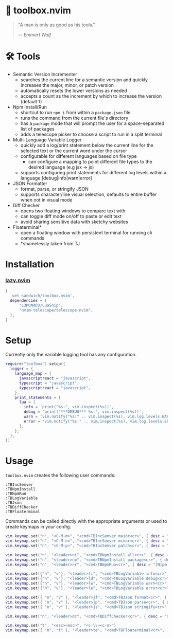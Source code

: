 # 🧰 toolbox.nvim

> "A man is only as good as his tools."
>
> -- <cite>Emmert Wolf</cite>

# 🛠️ Tools

- Semantic Version Incrementer
    - searches the current line for a semantic version and quickly increases the major, minor, or patch version
    - automatically resets the lower versions as needed
    - accepts a count as the increment by which to increase the version (default 1)
- Npm Install/Run
    - shortcut to run `npm i` from within a `package.json` file
    - runs the command from the current file's directory
    - has a `package` mode that will prompt the user for a space-separated list of packages
    - adds a telescope picker to choose a script to run in a split terminal
- Multi-Language Variable Logger
    - quickly add a log/print statement below the current line for the selected text or the current word under the cursor
    - configurable for different languages based on file type
        - can configure a mapping to point different file types to the desired language (e.g jsx -> js)
    - supports configuring print statements for different log levels within a language [debug|info|warn|error]
- JSON Formatter
    - format, parse, or stringify JSON
    - supports character/line visual selection, defaults to entire buffer when not in visual mode
- Diff Checker
    - opens two floating windows to compare text with
    - can toggle diff mode on/off to paste or edit text
    - avoid sharing sensitive data with sketchy websites
- Floaterminal*
    - open a floating window with persistent terminal for running cli commands
    - *shamelessly taken from TJ

# Installation

### [lazy.nvim](https://github.com/folke/lazy.nvim)

```lua
{ 
  'wet-sandwich/toolbox.nvim',
  dependencies = {
      "L3MON4D3/LuaSnip",
      "nvim-telescope/telescope.nvim",
  },
}
```

# Setup

Currently only the variable logging tool has any configuration.

```lua
require("toolbox").setup({
  logger = {
    language_map = {
      javascriptreact = "javascript",
      typescript = "javascript",
      typescriptreact = "javascript",
    },
    print_statements = {
      lua = {
        info = 'print("%s:", vim.inspect(%s))',
        debug = 'print("***DEBUG*** %s:", vim.inspect(%s))',
        warn = 'vim.notify("%s:" .. vim.inspect(%s), vim.log.levels.WARN)',
        error = 'vim.notify("%s:" .. vim.inspect(%s), vim.log.levels.ERROR)',
      },
    },
  },
})
```

# Usage

`toolbox.nvim` creates the following user commands:

```vim
:TBIncSemver
:TBNpmInstall
:TBNpmRun
:TBLogVariable
:TBJson
:TBDiffChecker
:TBFloaterminal
```

Commands can be called directly with the appropriate arguments or used to create keymaps in your config.

```lua
vim.keymap.set("n", "<C-M-m>", "<cmd>TBIncSemver major<cr>", { desc = "Increment [M]ajor version" })
vim.keymap.set("n", "<C-M-n>", "<cmd>TBIncSemver minor<cr>", { desc = "Increment mi[N]or version" })
vim.keymap.set("n", "<C-M-p>", "<cmd>TBIncSemver patch<cr>", { desc = "Increment [P]atch version" })

vim.keymap.set("n", "<leader>ni", "<cmd>TBNpmInstall all<cr>", { desc = "Run [N]pm [I]nstall" })
vim.keymap.set("n", "<leader>np", "<cmd>TBNpmInstall package<cr>", { desc = "Run [N]pm install [P]ackage" })
vim.keymap.set("n", "<leader>nr", "<cmd>TBNpmRun<cr>", { desc = "[N]pm [R]un script" })

vim.keymap.set({"n", "v"}, "<leader>li", "<cmd>TBLogVariable info<cr>", { desc = "[L]og variable [I]nfo" })
vim.keymap.set({"n", "v"}, "<leader>ld", "<cmd>TBLogVariable debug<cr>", { desc = "[L]og variable [D]ebug" })
vim.keymap.set({"n", "v"}, "<leader>lw", "<cmd>TBLogVariable warn<cr>", { desc = "[L]og variable [W]arn" })
vim.keymap.set({"n", "v"}, "<leader>le", "<cmd>TBLogVariable error<cr>", { desc = "[L]og variable [E]rror" })

vim.keymap.set({ "n", "v" }, "<leader>jf", "<cmd>TBJson format<cr>", { desc = "[J]SON [F]ormat" })
vim.keymap.set({ "n", "v" }, "<leader>jp", "<cmd>TBJson parse<cr>", { desc = "[J]SON [P]arse" })
vim.keymap.set({ "n", "v" }, "<leader>js", "<cmd>TBJson stringify<cr>", { desc = "[J]SON [S]tringify" })

vim.keymap.set("n", "<leader>dc", "<cmd>TBDiffChecker<cr>", { desc = "Open [D]iff [C]hecker" })

vim.keymap.set("t", "<esc><esc>", "<c-\\><c-n>")
vim.keymap.set({ "n", "t" }, "<leader>te", "<cmd>TBFloaterminal<cr>", { desc = "[T]oggle t[E]rminal" })
```

